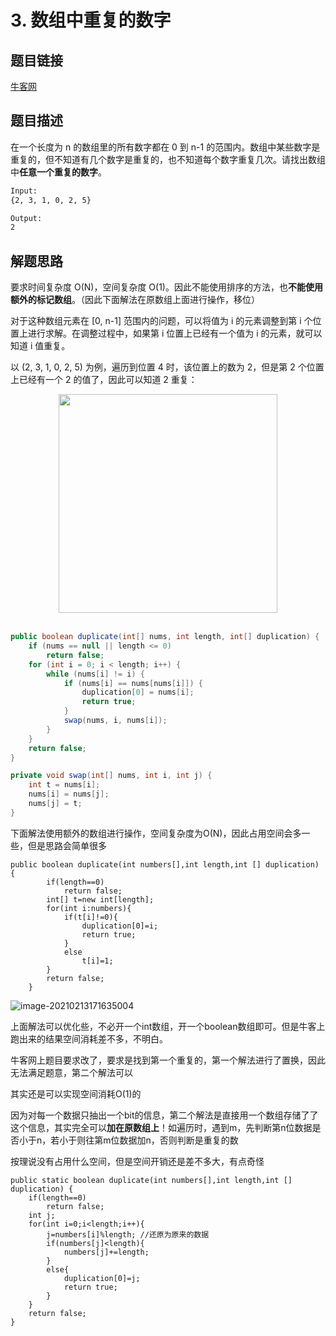 # 3. 数组中重复的数字

## 题目链接

[牛客网](https://www.nowcoder.com/practice/623a5ac0ea5b4e5f95552655361ae0a8?tpId=13&tqId=11203&tPage=1&rp=1&ru=/ta/coding-interviews&qru=/ta/coding-interviews/question-ranking&from=cyc_github)

## 题目描述

在一个长度为 n 的数组里的所有数字都在 0 到 n-1 的范围内。数组中某些数字是重复的，但不知道有几个数字是重复的，也不知道每个数字重复几次。请找出数组中**任意一个重复的数字**。

```html
Input:
{2, 3, 1, 0, 2, 5}

Output:
2
```

## 解题思路

要求时间复杂度 O(N)，空间复杂度 O(1)。因此不能使用排序的方法，也**不能使用额外的标记数组**。（因此下面解法在原数组上面进行操作，移位）

对于这种数组元素在 [0, n-1] 范围内的问题，可以将值为 i 的元素调整到第 i 个位置上进行求解。在调整过程中，如果第 i 位置上已经有一个值为 i 的元素，就可以知道 i 值重复。

以 (2, 3, 1, 0, 2, 5) 为例，遍历到位置 4 时，该位置上的数为 2，但是第 2 个位置上已经有一个 2 的值了，因此可以知道 2 重复：

<div align="center"> <img src="https://cs-notes-1256109796.cos.ap-guangzhou.myqcloud.com/643b6f18-f933-4ac5-aa7a-e304dbd7fe49.gif" width="350px"> </div><br>


```java
public boolean duplicate(int[] nums, int length, int[] duplication) {
    if (nums == null || length <= 0)
        return false;
    for (int i = 0; i < length; i++) {
        while (nums[i] != i) {
            if (nums[i] == nums[nums[i]]) {
                duplication[0] = nums[i];
                return true;
            }
            swap(nums, i, nums[i]);
        }
    }
    return false;
}

private void swap(int[] nums, int i, int j) {
    int t = nums[i];
    nums[i] = nums[j];
    nums[j] = t;
}
```



下面解法使用额外的数组进行操作，空间复杂度为O(N)，因此占用空间会多一些，但是思路会简单很多

```
public boolean duplicate(int numbers[],int length,int [] duplication) {
        if(length==0)
            return false;
        int[] t=new int[length];
        for(int i:numbers){
            if(t[i]!=0){
                duplication[0]=i;
                return true;
            }
            else
                t[i]=1;
        }
        return false;
    }
```

![image-20210213171635004](C:\Users\tumbled\AppData\Roaming\Typora\typora-user-images\image-20210213171635004.png)

上面解法可以优化些，不必开一个int数组，开一个boolean数组即可。但是牛客上跑出来的结果空间消耗差不多，不明白。



牛客网上题目要求改了，要求是找到第一个重复的，第一个解法进行了置换，因此无法满足题意，第二个解法可以

其实还是可以实现空间消耗O(1)的

因为对每一个数据只抽出一个bit的信息，第二个解法是直接用一个数组存储了了这个信息，其实完全可以**加在原数组上**！如遍历时，遇到m，先判断第n位数据是否小于n，若小于则往第m位数据加n，否则判断是重复的数

按理说没有占用什么空间，但是空间开销还是差不多大，有点奇怪

    public static boolean duplicate(int numbers[],int length,int [] duplication) {
        if(length==0)
            return false;
        int j;
        for(int i=0;i<length;i++){
            j=numbers[i]%length; //还原为原来的数据
            if(numbers[j]<length){
                numbers[j]+=length;
            }
            else{
                duplication[0]=j;
                return true;
            }
        }
        return false;
    }
